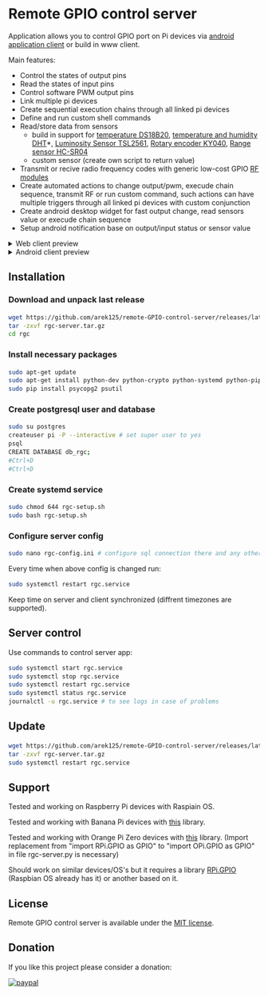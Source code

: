 # Remote GPIO control server
Application allows you to control GPIO port on Pi devices via [android application client](https://play.google.com/store/apps/details?id=com.rgc) or build in www client.

Main features:
- Control the states of output pins
- Read the states of input pins
- Control software PWM output pins
- Link multiple pi devices
- Create sequential execution chains through all linked pi devices
- Define and run custom shell commands
- Read/store data from sensors 
    - build in support for [temperature DS18B20](DS18B20.md), [temperature and humidity DHT](DHT.md)*, [Luminosity Sensor TSL2561](TSL2561.md), [Rotary encoder KY040](Rotary%20encoder.md), [Range sensor HC-SR04](Range%20sensor.md)
    - custom sensor (create own script to return value)
- Transmit or recive radio frequency codes with generic low-cost GPIO [RF modules](RF.md)
- Create automated actions to change output/pwm, execude chain sequence, transmit RF or run custom command, such actions can have multiple triggers through all linked pi devices with custom conjunction
- Create android desktop widget for fast output change, read sensors value or execude chain sequence
- Setup android notification base on output/input status or sensor value
<details><summary>Web client preview</summary>

![](webpreview.gif)
</details>

<details><summary>Android client preview</summary>

![](androidpreview.gif)
</details>

## Installation
### Download and unpack last release 
```bash
wget https://github.com/arek125/remote-GPIO-control-server/releases/latest/download/rgc-install.tar.gz
tar -zxvf rgc-server.tar.gz
cd rgc
```
### Install necessary packages
```bash
sudo apt-get update
sudo apt-get install python-dev python-crypto python-systemd python-pip postgresql libpq-dev postgresql-client 
sudo pip install psycopg2 psutil
```

### Create postgresql user and database
```bash
sudo su postgres
createuser pi -P --interactive # set super user to yes
psql
CREATE DATABASE db_rgc;
#Ctrl+D 
#Ctrl+D 
```

### Create systemd service
```bash
sudo chmod 644 rgc-setup.sh
sudo bash rgc-setup.sh
```

### Configure server config
```bash
sudo nano rgc-config.ini # configure sql connection there and any other parameters as neded
```

Every time when above config is changed run:
```bash
sudo systemctl restart rgc.service
```

Keep time on server and client synchronized (diffrent timezones are supported).

## Server control
Use commands to control server app:
```bash
sudo systemctl start rgc.service
sudo systemctl stop rgc.service
sudo systemctl restart rgc.service
sudo systemctl status rgc.service
journalctl -u rgc.service # to see logs in case of problems
```

## Update
```bash
wget https://github.com/arek125/remote-GPIO-control-server/releases/latest/download/rgc-update.tar.gz
tar -zxvf rgc-server.tar.gz
sudo systemctl restart rgc.service
```

## Support
Tested and working on Raspberry Pi devices with Raspiain OS.

Tested and working with Banana Pi devices with [this](https://github.com/BPI-SINOVOIP/RPi.GPIO) library.

Tested and working with Orange Pi Zero devices with [this](https://opi-gpio.readthedocs.io/en/latest/index.html) library.
(Import replacement from "import RPi.GPIO as GPIO" to "import OPi.GPIO as GPIO"  in file rgc-server.py is necessary)

Should work on similar devices/OS's but it requires a library [RPi.GPIO](https://pypi.python.org/pypi/RPi.GPIO) (Raspbian OS already has it) or another based on it. 



## License
Remote GPIO control server is available under the [MIT license](http://opensource.org/licenses/MIT).

## Donation
If you like this project please consider a donation:

[![paypal](https://www.paypalobjects.com/en_US/i/btn/btn_donateCC_LG.gif)](arek125@gmail.com)
